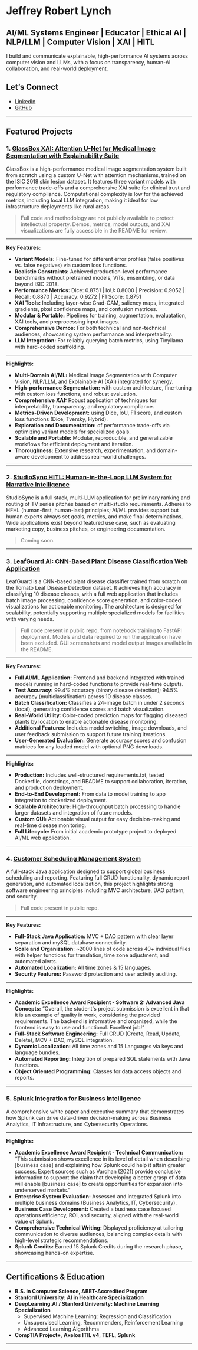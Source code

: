 # Jeffrey Robert Lynch

## AI/ML Systems Engineer | Educator | Ethical AI | NLP/LLM | Computer Vision | XAI | HITL

I build and communicate explainable, high-performance AI systems across computer vision and LLMs, with a focus on transparency, human-AI collaboration, and real-world deployment.

## Let’s Connect

- [LinkedIn](https://www.linkedin.com/in/jeffrey-lynch-350930348)
- [GitHub](https://www.github.com/JeffreyRobertLynch)

---

## Featured Projects

### 1. [GlassBox XAI: Attention U-Net for Medical Image Segmentation with Explainability Suite](https://github.com/JeffreyRobertLynch/GlassBox-XAI)
GlassBox is a high-performance medical image segmentation system built from scratch using a custom U-Net with attention mechanisms, trained on the ISIC 2018 skin lesion dataset. It features three variant models with performance trade-offs and a comprehensive XAI suite for clinical trust and regulatory compliance. Computational complexity is low for the achieved metrics, including local LLM integration, making it ideal for low infrastructure deployments like rural areas.

> Full code and methodology are not publicly available to protect intellectual property. Demos, metrics, model outputs, and XAI visualizations are fully accessible in the README for review.

---

**Key Features:**
- **Variant Models:** Fine-tuned for different error profiles (false positives vs. false negatives) via custom loss functions.
- **Realistic Constraints:** Achieved production-level performance benchmarks without pretrained models, ViTs, ensembling, or data beyond ISIC 2018.
- **Performance Metrics:** Dice: 0.8751 | IoU: 0.8000 | Precision: 0.9052 | Recall: 0.8870 | Accuracy: 0.9272 | F1 Score: 0.8751
- **XAI Tools:** Including layer-wise Grad-CAM, saliency maps, integrated gradients, pixel confidence maps, and confusion matrices.
- **Modular & Portable:** Pipelines for training, augmentation, evaluatation, XAI tools, and preprocessing input images.
- **Comprehensive Demos:** For both technical and non-technical audiences, showcasing system performance and interpretability.
- **LLM Integration:** For reliably querying batch metrics, using Tinyllama with hard-coded scaffolding. 

---

**Highlights:**  
- **Multi-Domain AI/ML:** Medical Image Segmentation with Computer Vision, NLP/LLM, and Explainable AI (XAI) integrated for synergy.
- **High-performance Segmentation:** with custom architecture, fine-tuning with custom loss functions, and robust evaluation.
- **Comprehensive XAI:** Robust application of techniques for interpretability, transparency, and regulatory compliance.
- **Metrics-Driven Development:** using Dice, IoU, F1 score, and custom loss functions (Dice, Tversky, Hybrid).
- **Exploration and Documentation:** of performance trade-offs via optimizing variant models for specialized goals.
- **Scalable and Portable:** Modular, reproducible, and generalizable workflows for efficient deployment and iteration.
- **Thoroughness:** Extensive research, experimentation, and domain-aware development to address real-world challenges.

---

### 2. [StudioSync HITL: Human-in-the-Loop LLM System for Narrative Intelligence](https://github.com/JeffreyRobertLynch/StudioSync-HITL-Human-in-the-Loop-LLM-System-for-Narrative-Intelligence)
StudioSync is a full stack, multi-LLM application for preliminary ranking and routing of TV series pitches based on multi-studio requirements. Adheres to HFHL (human-first, human-last) principles; AI/ML provides support but human experts always set goals, metrics, and make final determinations. Wide applications exist beyond featured use case, such as evaluating marketing copy, business pitches, or engineering documentation. 

> Coming soon.

---

### 3. [LeafGuard AI: CNN-Based Plant Disease Classification Web Application](https://github.com/JeffreyRobertLynch/leafguard-ai-cv)
LeafGuard is a CNN-based plant disease classifier trained from scratch on the Tomato Leaf Disease Detection dataset. It achieves high accuracy in classifying 10 disease classes, with a full web application that includes batch image processing, confidence score generation, and color-coded visualizations for actionable monitoring. The architecture is designed for scalability, potentially supporting multiple specialized models for facilities with varying needs.

> Full code present in public repo, from notebook training to FastAPI deployment. Models and data required to run the application have been excluded. GUI screenshots and model output images available in the README.

---

**Key Features:**
- **Full AI/ML Application:** Frontend and backend integrated with trained models running in hard-coded functions to provide real-time outputs.
- **Test Accuracy:** 99.4% accuracy (binary disease detection); 94.5% accuracy (multiclassification) across 10 disease classes.
- **Batch Classification:** Classifies a 24-image batch in under 2 seconds (local), generating confidence scores and batch visualization.
- **Real-World Utility:** Color-coded prediction maps for flagging diseased plants by location to enable actionable disease monitoring.
- **Additional Features:** Includes model switching, image downloads, and user feedback submission to support future training iterations.
- **User-Generated Evaluation:** Generate accuracy scores and confusion matrices for any loaded model with optional PNG downloads.

---

**Highlights:**  
- **Production:** Includes well-structured requirements.txt, tested Dockerfile, docstrings, and README to support collaboration, iteration, and production deployment.
- **End-to-End Development:** From data to model training to app integration to dockerized deployment.
- **Scalable Architecture:** High-throughput batch processing to handle larger datasets and integration of future models.
- **Custom GUI:** Actionable visual output for easy decision-making and real-time disease monitoring.
- **Full Lifecycle:** From initial academic prototype project to deployed AI/ML web application.

---

### 4. [Customer Scheduling Management System](https://github.com/JeffreyRobertLynch/customer-scheduling-management-system)
A full-stack Java application designed to support global business scheduling and reporting. Featuring full CRUD functionality, dynamic report generation, and automated localization, this project highlights strong software engineering principles including MVC architecture, DAO pattern, and security.

> Full code present in public repo.

---

**Key Features:**
- **Full-Stack Java Application:** MVC + DAO pattern with clear layer separation and mySQL database connectivity.
- **Scale and Organization**: ~2000 lines of code across 40+ individual files with helper functions for translation, time zone adjustment, and automated alerts. 
- **Automated Localization:** All time zones & 15 languages.
- **Security Features:** Password protection and user activity auditing.

---

**Highlights:**  
- **Academic Excellence Award Recipient - Software 2: Advanced Java Concepts:** “Overall, the student's project submission is excellent in that it is an example of quality in work, considering the provided requirements. The backend is informative and organized, while the frontend is easy to use and functional. Excellent job!”
- **Full-Stack Software Engineering:** Full CRUD (Create, Read, Update, Delete), MCV + DAO, mySQL integration.
- **Dynamic Localization:** All time zones and 15 Languages via keys and language bundles.
- **Automated Reporting:** Integrtion of prepared SQL statements with Java functions. 
- **Object Oriented Programming:** Classes for data access objects and reports.

---

### 5. [Splunk Integration for Business Intelligence](https://github.com/JeffreyRobertLynch/Splunk-Integration-for-Business-Intelligence)
A comprehensive white paper and executive summary that demonstrates how Splunk can drive data-driven decision-making across Business Analytics, IT Infrastructure, and Cybersecurity Operations.

---

**Highlights:** 
- **Academic Excellence Award Recipient - Technical Communication:** “This submission shows excellence in its level of detail when describing [business case] and explaining how Splunk could help it attain greater success. Expert sources such as Vardhan (2021) provide conclusive information to support the claim that developing a better grasp of data will enable [business case] to create opportunities for expansion into underserved markets.”
- **Enterprise System Evaluation:** Assessed and integrated Splunk into multiple business domains (Business Analytics, IT, Cybersecurity).
- **Business Case Development:** Created a business case focused operations efficiency, ROI, and security, aligned with the real-world value of Splunk.
- **Comprehensive Technical Writing:** Displayed proficiency at tailoring communication to diverse audiences, balancing complex details with high-level strategic recommendations.
- **Splunk Credits:** Earned 15 Splunk Credits during the research phase, showcasing hands-on expertise.

---

## Certifications & Education

- **B.S. in Computer Science, ABET-Accredited Program** 
- **Stanford University: AI in Healthcare Specialization** 
- **DeepLearning.AI / Stanford University: Machine Learning Specialization** 
  - Supervised Machine Learning: Regression and Classification
  - Unsupervised Learning, Recommenders, Reinforcement Learning
  - Advanced Learning Algorithms
- **CompTIA Project+**, **Axelos ITIL v4**, **TEFL**, **Splunk**

---
